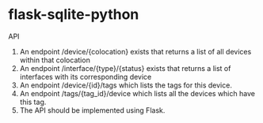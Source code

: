 # flask-sqlite-python

API
1. An endpoint /device/{colocation} exists that returns a list of all devices within that
colocation
2. An endpoint /interface/{type}/{status} exists that returns a list of interfaces with its
corresponding device
3. An endpoint /device/{id}/tags which lists the tags for this device.
4. An endpoint /tags/{tag_id}/device which lists all the devices which have this tag.
5. The API should be implemented using Flask.
